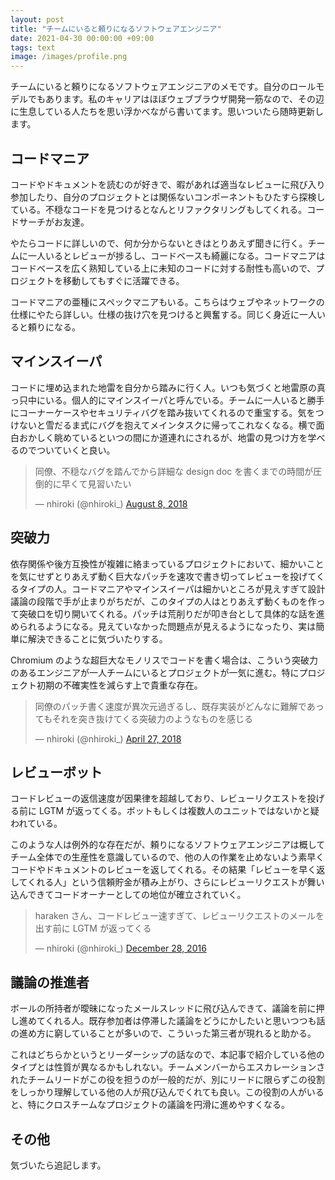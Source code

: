```yaml
---
layout: post
title: "チームにいると頼りになるソフトウェアエンジニア"
date: 2021-04-30 00:00:00 +09:00
tags: text
image: /images/profile.png
---
```


チームにいると頼りになるソフトウェアエンジニアのメモです。自分のロールモデルでもあります。私のキャリアはほぼウェブブラウザ開発一筋なので、その辺に生息している人たちを思い浮かべながら書いてます。思いついたら随時更新します。

## コードマニア

コードやドキュメントを読むのが好きで、暇があれば適当なレビューに飛び入り参加したり、自分のプロジェクトとは関係ないコンポーネントもひたすら探検している。不穏なコードを見つけるとなんとリファクタリングもしてくれる。コードサーチがお友達。

やたらコードに詳しいので、何か分からないときはとりあえず聞きに行く。チームに一人いるとレビューが捗るし、コードベースも綺麗になる。コードマニアはコードベースを広く熟知している上に未知のコードに対する耐性も高いので、プロジェクトを移動してもすぐに活躍できる。

コードマニアの亜種にスペックマニアもいる。こちらはウェブやネットワークの仕様にやたら詳しい。仕様の抜け穴を見つけると興奮する。同じく身近に一人いると頼りになる。

## マインスイーパ

コードに埋め込まれた地雷を自分から踏みに行く人。いつも気づくと地雷原の真っ只中にいる。個人的にマインスイーパと呼んでいる。チームに一人いると勝手にコーナーケースやセキュリティバグを踏み抜いてくれるので重宝する。気をつけないと雪だるま式にバグを抱えてメインタスクに帰ってこれなくなる。横で面白おかしく眺めているといつの間にか道連れにされるが、地雷の見つけ方を学べるのでついていくと良い。

<blockquote class="twitter-tweet"><p lang="ja" dir="ltr">同僚、不穏なバグを踏んでから詳細な design doc を書くまでの時間が圧倒的に早くて見習いたい</p>&mdash; nhiroki (@nhiroki_) <a href="https://twitter.com/nhiroki_/status/1027338936899657729?ref_src=twsrc%5Etfw">August 8, 2018</a></blockquote> <script async src="https://platform.twitter.com/widgets.js" charset="utf-8"></script>

## 突破力

依存関係や後方互換性が複雑に絡まっているプロジェクトにおいて、細かいことを気にせずとりあえず動く巨大なパッチを速攻で書き切ってレビューを投げてくるタイプの人。コードマニアやマインスイーパは細かいところが見えすぎて設計議論の段階で手が止まりがちだが、このタイプの人はとりあえず動くものを作って突破口を切り開いてくれる。パッチは荒削りだが叩き台として具体的な話を進められるようになる。見えていなかった問題点が見えるようになったり、実は簡単に解決できることに気づいたりする。

Chromium のような超巨大なモノリスでコードを書く場合は、こういう突破力のあるエンジニアが一人チームにいるとプロジェクトが一気に進む。特にプロジェクト初期の不確実性を減らす上で貴重な存在。

<blockquote class="twitter-tweet"><p lang="ja" dir="ltr">同僚のパッチ書く速度が異次元過ぎるし、既存実装がどんなに難解であってもそれを突き抜けてくる突破力のようなものを感じる</p>&mdash; nhiroki (@nhiroki_) <a href="https://twitter.com/nhiroki_/status/989700852666417157?ref_src=twsrc%5Etfw">April 27, 2018</a></blockquote> <script async src="https://platform.twitter.com/widgets.js" charset="utf-8"></script>

## レビューボット

コードレビューの返信速度が因果律を超越しており、レビューリクエストを投げる前に LGTM が返ってくる。ボットもしくは複数人のユニットではないかと疑われている。

このような人は例外的な存在だが、頼りになるソフトウェアエンジニアは概してチーム全体での生産性を意識しているので、他の人の作業を止めないよう素早くコードやドキュメントのレビューを返してくれる。その結果「レビューを早く返してくれる人」という信頼貯金が積み上がり、さらにレビューリクエストが舞い込んできてコードオーナーとしての地位が確立されていく。

<blockquote class="twitter-tweet"><p lang="ja" dir="ltr">haraken さん、コードレビュー速すぎて、レビューリクエストのメールを出す前に LGTM が返ってくる</p>&mdash; nhiroki (@nhiroki_) <a href="https://twitter.com/nhiroki_/status/814108234046767105?ref_src=twsrc%5Etfw">December 28, 2016</a></blockquote> <script async src="https://platform.twitter.com/widgets.js" charset="utf-8"></script>

## 議論の推進者

ボールの所持者が曖昧になったメールスレッドに飛び込んできて、議論を前に押し進めてくれる人。既存参加者は停滞した議論をどうにかしたいと思いつつも話の進め方に窮していることが多いので、こういった第三者が現れると助かる。

これはどちらかというとリーダーシップの話なので、本記事で紹介している他のタイプとは性質が異なるかもしれない。チームメンバーからエスカレーションされたチームリードがこの役を担うのが一般的だが、別にリードに限らずこの役割をしっかり理解している他の人が飛び込んでくれても良い。この役割の人がいると、特にクロスチームなプロジェクトの議論を円滑に進めやすくなる。

## その他

気づいたら追記します。